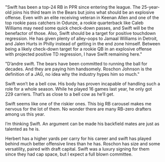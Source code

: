 "Swift has been a top-24 RB in PPR since entering the league.  The 25-year-old joins his third team in the Bears but joins what should be an explosive offense.  Even with an elite receiving veteran in Keenan Allen and one of the top rookie pass catchers in Odunze, a rookie quarterback like Caleb Williams may need some quick check-down passes, and Swift will be the benefactor of those.  Also, Swift should be a target for positive touchdown regression.  He has given plenty of alley-oops to Jamaal Williams in Detroit, and Jalen Hurts in Philly instead of getting in the end zone himself.  Between being a likely check-down target for a rookie QB in an explosive offense with projected positive TD regression, I have Swift remaining here."

"D’andre swift. The bears have been committed to running the ball for decades. And they are paying him handsomely. Roschon Johnson is the definition of a JAG, no idea why the industry hypes him so much."

Swift won’t be a bell cow. His body has proven incapable of handling such a role for a whole season. While he played 16 games last year, he only got 229 carriers. That’s as close to a bell cow as he’ll get.

Swift seems like one of the riskier ones. This big RB carousel makes me nervous for the lot of them. No wonder there are many RB-zero drafters among us this year.


I’m thinking Swift. An argument can be made his backfield mates are just as talented as he is.

Herbert has a higher yards per carry for his career and swift has played behind much better offensive lines than he has. Roschon has size and some versatility, paired with draft capital. Swift was a luxury signing for them since they had cap space, but I expect a full blown committee.
